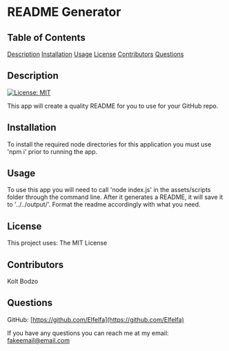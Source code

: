# README Generator

## Table of Contents

[Description](#description)
[Installation](#installation)
[Usage](#usage)
[License](#license)
[Contributors](#contributors)
[Questions](#questions)

## Description

[![License: MIT](https://img.shields.io/badge/License-MIT-yellow.svg)](https://opensource.org/licenses/MIT)

This app will create a quality README for you to use for your GitHub repo.

## Installation

To install the required node directories for this application you must use 'npm i' prior to running the app.

 ## Usage

To use this app you will need to call 'node index.js' in the assets/scripts folder through the command line. After it generates a README, it will save it to '../../output/'. Format the readme accordingly with what you need.

## License

This project uses: The MIT License

## Contributors

Kolt Bodzo

## Questions

GitHub: [https://github.com/Elfelfa](https://github.com/Elfelfa)

If you have any questions you can reach me at my email: fakeemail@email.com
